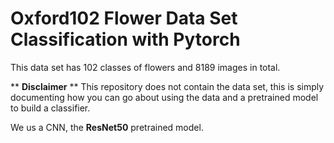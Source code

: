 # Oxford102 Flower Data Set Classification with Pytorch

This data set has 102 classes of flowers and 8189 images in total.

** **Disclaimer** ** This repository does not contain the data set, this is simply documenting how you can go about using the data and a pretrained model to build a classifier.

We us a CNN, the **ResNet50** pretrained model.
